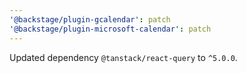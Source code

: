 ```yaml
---
'@backstage/plugin-gcalendar': patch
'@backstage/plugin-microsoft-calendar': patch
---
```


Updated dependency `@tanstack/react-query` to `^5.0.0`.
